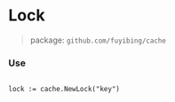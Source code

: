 # Lock

> package: `github.com/fuyibing/cache`


### Use

```text

lock := cache.NewLock("key")

```
